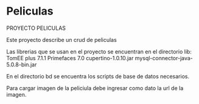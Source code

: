 # Peliculas


PROYECTO PELICULAS

Este proyecto describe un crud de peliculas 

Las librerias que se usan en el proyecto se encuentran en  el directorio lib:
TomEE plus 7.1.1
Primefaces 7.0
cupertino-1.0.10.jar
mysql-connector-java-5.0.8-bin.jar

En el directorio bd se encuentra los scripts de base de datos necesarios.

Para cargar imagen de la peliciula debe ingresar como dato la url de la imagen.
